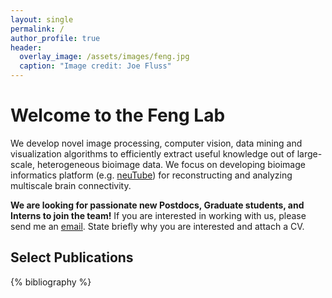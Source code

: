 ```yaml
---
layout: single
permalink: /
author_profile: true
header:
  overlay_image: /assets/images/feng.jpg
  caption: "Image credit: Joe Fluss"
---
```


# Welcome to the Feng Lab
We develop novel image processing, computer vision, data mining and visualization algorithms to efficiently extract useful knowledge out of large-scale, heterogeneous bioimage data. We focus on developing bioimage informatics platform (e.g. [neuTube](http://neutracing.com)) for reconstructing and analyzing multiscale brain connectivity.

**We are looking for passionate new Postdocs, Graduate students, and Interns to join the team!** If you are interested in working with us, please send me an [email](mailto:feng@kist.re.kr). State briefly why you are interested and attach a CV.

## Select Publications
{% bibliography %}